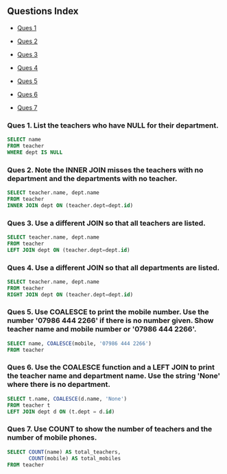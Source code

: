 ## Questions Index

* [Ques 1](#ques-1-list-the-teachers-who-have-null-for-their-department)

* [Ques 2](#ques-2-note-the-inner-join-misses-the-teachers-with-no-department-and-the-departments-with-no-teacher)

* [Ques 3](#ques-3-use-a-different-join-so-that-all-teachers-are-listed)

* [Ques 4](#ques-4-use-a-different-join-so-that-all-departments-are-listed)

* [Ques 5](#ques-5-use-coalesce-to-print-the-mobile-number-use-the-number-07986-444-2266-if-there-is-no-number-given-show-teacher-name-and-mobile-number-or-07986-444-2266)

* [Ques 6](#ques-6-use-the-coalesce-function-and-a-left-join-to-print-the-teacher-name-and-department-name-use-the-string-none-where-there-is-no-department)

* [Ques 7](#ques-7-use-count-to-show-the-number-of-teachers-and-the-number-of-mobile-phones)


### Ques 1. List the teachers who have NULL for their department.

```sql
SELECT name
FROM teacher
WHERE dept IS NULL
```

### Ques 2. Note the INNER JOIN misses the teachers with no department and the departments with no teacher.

```sql
SELECT teacher.name, dept.name
FROM teacher
INNER JOIN dept ON (teacher.dept=dept.id)
```

### Ques 3. Use a different JOIN so that all teachers are listed.

```sql
SELECT teacher.name, dept.name
FROM teacher
LEFT JOIN dept ON (teacher.dept=dept.id)
```

### Ques 4. Use a different JOIN so that all departments are listed.

```sql
SELECT teacher.name, dept.name
FROM teacher
RIGHT JOIN dept ON (teacher.dept=dept.id)
```

### Ques 5. Use COALESCE to print the mobile number. Use the number '07986 444 2266' if there is no number given. Show teacher name and mobile number or '07986 444 2266'.

```sql
SELECT name, COALESCE(mobile, '07986 444 2266')
FROM teacher
```

### Ques 6. Use the COALESCE function and a LEFT JOIN to print the teacher name and department name. Use the string 'None' where there is no department.

```sql
SELECT t.name, COALESCE(d.name, 'None')
FROM teacher t
LEFT JOIN dept d ON (t.dept = d.id)
```

### Ques 7. Use COUNT to show the number of teachers and the number of mobile phones.

```sql
SELECT COUNT(name) AS total_teachers,
       COUNT(mobile) AS total_mobiles
FROM teacher
```
